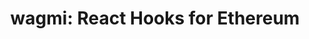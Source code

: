 ---
title: 'wagmi: React Hooks for Ethereum'
titleTemplate: false

# https://vitepress.dev/reference/default-theme-home-page
layout: home

hero:
  name: wagmi
  text: React Hooks for Ethereum
  tagline: Everything you need to work with Ethereum.
  actions:
    - theme: brand
      text: Get Started
      link: /react/getting-started
    - theme: alt
      text: Why Wagmi?
      link: /react/why-wagmi

features:
  - icon: 🚀
    title: 20+ React Hooks
    details: React Hooks for working with wallets, ENS, contracts, transactions, signing, and more.
  - icon: 🦄
    title: Incredible DX
    details: TypeScript ready. Infer types automatically from ABIs and EIP-712 Typed Data.
  - icon: 💼
    title: Official Wallet Connectors
    details: Official wallet connectors for MetaMask, WalletConnect, Coinbase Wallet, and more.
  - icon: 👟
    title: Caching, Multicall & Batching
    details: Built-in caching, deduplication, multicall, batching, persistence using Tanstack Query.
---